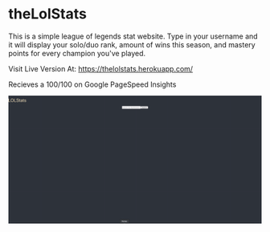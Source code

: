 # theLolStats


This is a simple league of legends stat website. Type in your username and it will display your solo/duo rank, amount of wins this season, and mastery points for every champion you've played.
<br/>

Visit Live Version At: https://thelolstats.herokuapp.com/ <br />

Recieves a 100/100 on Google PageSpeed Insights<br />


![LOLSTats Demo](/ver3.gif)

